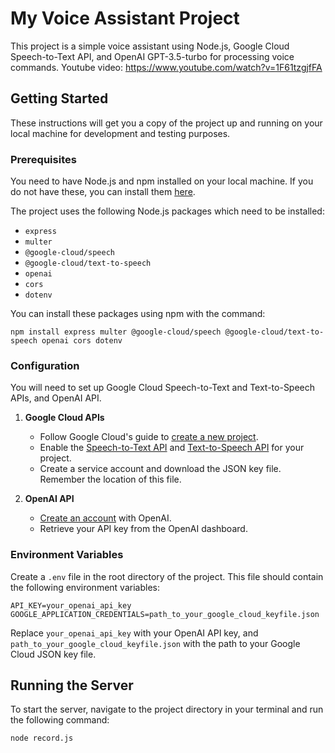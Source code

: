 # My Voice Assistant Project

This project is a simple voice assistant using Node.js, Google Cloud Speech-to-Text API, and OpenAI GPT-3.5-turbo for processing voice commands.
Youtube video: https://www.youtube.com/watch?v=1F61tzgjfFA

## Getting Started

These instructions will get you a copy of the project up and running on your local machine for development and testing purposes.

### Prerequisites

You need to have Node.js and npm installed on your local machine. If you do not have these, you can install them [here](https://nodejs.org/en/download/).

The project uses the following Node.js packages which need to be installed:

- `express`
- `multer`
- `@google-cloud/speech`
- `@google-cloud/text-to-speech`
- `openai`
- `cors`
- `dotenv`

You can install these packages using npm with the command:

```
npm install express multer @google-cloud/speech @google-cloud/text-to-speech openai cors dotenv
```


### Configuration

You will need to set up Google Cloud Speech-to-Text and Text-to-Speech APIs, and OpenAI API.

1. **Google Cloud APIs**

    - Follow Google Cloud's guide to [create a new project](https://cloud.google.com/resource-manager/docs/creating-managing-projects).
    - Enable the [Speech-to-Text API](https://cloud.google.com/speech-to-text/docs/quickstart-client-libraries) and [Text-to-Speech API](https://cloud.google.com/text-to-speech/docs/quickstart-client-libraries) for your project.
    - Create a service account and download the JSON key file. Remember the location of this file.

2. **OpenAI API**

    - [Create an account](https://beta.openai.com/signup/) with OpenAI.
    - Retrieve your API key from the OpenAI dashboard.

### Environment Variables

Create a `.env` file in the root directory of the project. This file should contain the following environment variables:

```
API_KEY=your_openai_api_key
GOOGLE_APPLICATION_CREDENTIALS=path_to_your_google_cloud_keyfile.json
```


Replace `your_openai_api_key` with your OpenAI API key, and `path_to_your_google_cloud_keyfile.json` with the path to your Google Cloud JSON key file.

## Running the Server

To start the server, navigate to the project directory in your terminal and run the following command:

```
node record.js
```

